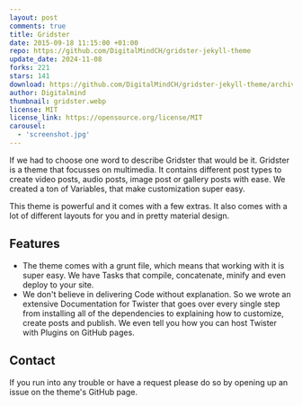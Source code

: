 ```yaml
---
layout: post
comments: true
title: Gridster
date: 2015-09-18 11:15:00 +01:00
repo: https://github.com/DigitalMindCH/gridster-jekyll-theme
update_date: 2024-11-08
forks: 221
stars: 141
download: https://github.com/DigitalMindCH/gridster-jekyll-theme/archive/master.zip
author: Digitalmind
thumbnail: gridster.webp
license: MIT
license_link: https://opensource.org/license/MIT
carousel:
  - 'screenshot.jpg'
---
```


If we had to choose one word to describe Gridster that would be it.
Gridster is a theme that focusses on multimedia. It contains different post types to create video posts, audio posts, image post or gallery posts with ease. We created a ton of Variables, that make customization super easy.

This theme is powerful and it comes with a few extras. It also comes with a lot of different layouts for you and in pretty material design.

## Features

* The theme comes with a grunt file, which means that working with it is super easy. We have Tasks that compile, concatenate, minify and even deploy to your site.
* We don't believe in delivering Code without explanation. So we wrote an extensive Documentation for Twister that goes over every single step from installing all of the dependencies to explaining how to customize, create posts and publish. We even tell you how you can host Twister with Plugins on GitHub pages.

## Contact

If you run into any trouble or have a request please do so by opening up an issue on the theme's GitHub page.

